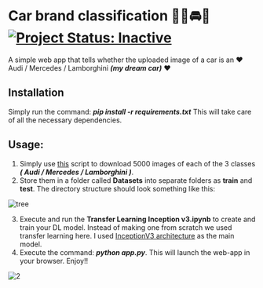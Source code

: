 # Car brand classification 🚙🚗🚘🚐 [![Project Status: Inactive](https://www.repostatus.org/badges/latest/inactive.svg)](https://www.repostatus.org/#inactive)
A simple web app that tells whether the uploaded image of a car is an :heart: Audi / Mercedes / Lamborghini ***(my dream car)*** :heart:

## Installation
Simply run the command: ***pip install -r requirements.txt***
This will take care of all the necessary dependencies.

## Usage:
1. Simply use [this](https://github.com/prateekralhan/Google-Images-downloader) script to download 5000 images of each of the 3 classes ***( Audi / Mercedes / Lamborghini )***.
2. Store them in a folder called **Datasets** into  separate folders as **train** and **test**. The directory structure should look something like this:

![tree](https://user-images.githubusercontent.com/29462447/92418498-607d7300-f185-11ea-89ae-751c211b105d.png)

3. Execute and run the **Transfer Learning Inception v3.ipynb** to create and train your DL model. Instead of making one from scratch we used transfer learning here. 
I used [InceptionV3 architecture](https://arxiv.org/abs/1512.00567) as the main model.
4. Execute the command: ***python app.py***. This will launch the web-app in your browser. Enjoy!! 

![2](https://user-images.githubusercontent.com/29462447/92418503-63786380-f185-11ea-9fc7-009780f8a5f5.png)


